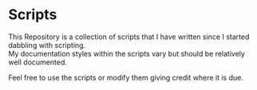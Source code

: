 # Scripts

This Repository is a collection of scripts that I have written since I started dabbling with scripting.  
My documentation styles within the scripts vary but should be relatively well documented. 

Feel free to use the scripts or modify them giving credit where it is due. 
